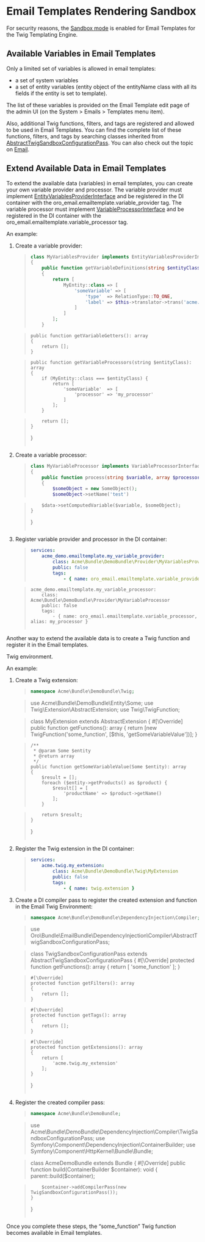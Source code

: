 <a id="bundle-docs-platform-email-bundle-templates-rendering-sandbox"></a>

# Email Templates Rendering Sandbox

For security reasons, the <a href="https://twig.symfony.com/doc/2.x/api.html#sandbox-extension" target="_blank">Sandbox mode</a> is enabled for Email Templates for the Twig Templating Engine.

## Available Variables in Email Templates

Only a limited set of variables is allowed in email templates:

* a set of system variables
* a set of entity variables (entity object of the entityName class with all its fields if the entity is set to template).

The list of these variables is provided on the Email Template edit page of the admin UI (on the System > Emails > Templates menu item).

Also, additional Twig functions, filters, and tags are registered and allowed to be used in Email Templates. You can find the complete list of these functions, filters, and tags by searching classes inherited from <a href="https://github.com/oroinc/platform/tree/6.1/src/Oro/Bundle/EmailBundle/DependencyInjection/Compiler/AbstractTwigSandboxConfigurationPass.php" target="_blank">AbstractTwigSandboxConfigurationPass</a>. You can also check out the topic on [Email](../../../user/back-office/system/emails/email-templates.md#user-guide-email-template).

## Extend Available Data in Email Templates

To extend the available data (variables) in email templates, you can create your own variable provider and processor. The variable provider must implement <a href="https://github.com/oroinc/platform/tree/6.1/src/Oro/Bundle/EntityBundle/Twig/Sandbox/EntityVariablesProviderInterface.php" target="_blank">EntityVariablesProviderInterface</a> and be registered in the DI container with the oro_email.emailtemplate.variable_provider tag. The variable processor must implement <a href="https://github.com/oroinc/platform/tree/6.1/src/Oro/Bundle/EntityBundle/Twig/Sandbox/VariableProcessorInterface.php" target="_blank">VariableProcessorInterface</a> and be registered in the DI container with the oro_email.emailtemplate.variable_processor tag.

An example:

1. Create a variable provider:
   > ```php
   > class MyVariablesProvider implements EntityVariablesProviderInterface
   > {
   >     public function getVariableDefinitions(string $entityClass = null): array
   >     {
   >         return [
   >             MyEntity::class => [
   >                 'someVariable' => [
   >                     'type'  => RelationType::TO_ONE,
   >                     'label' => $this->translator->trans('acme.my_entity.some_variable')
   >                 ]
   >             ]
   >         ];
   >     }

   >     public function getVariableGetters(): array
   >     {
   >         return [];
   >     }

   >     public function getVariableProcessors(string $entityClass): array
   >     {
   >         if (MyEntity::class === $entityClass) {
   >             return [
   >                 'someVariable'  => [
   >                     'processor' => 'my_processor'
   >                 ]
   >             ];
   >         }

   >         return [];
   >     }
   > }
   > ```
2. Create a variable processor:
   > ```php
   > class MyVariableProcessor implements VariableProcessorInterface
   > {
   >     public function process(string $variable, array $processorArguments, TemplateData $data): void
   >     {
   >         $someObject = new SomeObject();
   >         $someObject->setName('test')

   >         $data->setComputedVariable($variable, $someObject);
   >     }
   > }
   > ```
3. Register variable provider and processor in the DI container:
   > ```yaml
   > services:
   >     acme_demo.emailtemplate.my_variable_provider:
   >         class: Acme\Bundle\DemoBundle\Provider\MyVariablesProvider
   >         public: false
   >         tags:
   >             - { name: oro_email.emailtemplate.variable_provider, scope: entity }

   >     acme_demo.emailtemplate.my_variable_processor:
   >         class: Acme\Bundle\DemoBundle\Provider\MyVariableProcessor
   >         public: false
   >         tags:
   >             - { name: oro_email.emailtemplate.variable_processor, alias: my_processor }
   > ```

Another way to extend the available data is to create a Twig function and register it in the Email templates.

Twig environment.

An example:

1. Create a Twig extension:
   > ```php
   > namespace Acme\Bundle\DemoBundle\Twig;

   > use Acme\Bundle\DemoBundle\Entity\Some;
   > use Twig\Extension\AbstractExtension;
   > use Twig\TwigFunction;

   > class MyExtension extends AbstractExtension
   > {
   >     #[\Override]
   >     public function getFunctions(): array
   >     {
   >         return [new TwigFunction('some_function', [$this, 'getSomeVariableValue'])];
   >     }

   >     /**
   >      * @param Some $entity
   >      * @return array
   >      */
   >     public function getSomeVariableValue(Some $entity): array
   >     {
   >         $result = [];
   >         foreach ($entity->getProducts() as $product) {
   >             $result[] = [
   >                 'productName' => $product->getName()
   >             ];
   >         }

   >         return $result;
   >     }
   > }
   > ```
2. Register the Twig extension in the DI container:
   > ```yaml
   > services:
   >     acme.twig.my_extension:
   >         class: Acme\Bundle\DemoBundle\Twig\MyExtension
   >         public: false
   >         tags:
   >             - { name: twig.extension }
   > ```
3. Create a DI compiler pass to register the created extension and function in the Email Twig Environment:
   > ```php
   > namespace Acme\Bundle\DemoBundle\DependencyInjection\Compiler;

   > use Oro\Bundle\EmailBundle\DependencyInjection\Compiler\AbstractTwigSandboxConfigurationPass;

   > class TwigSandboxConfigurationPass extends AbstractTwigSandboxConfigurationPass
   > {
   >     #[\Override]
   >     protected function getFunctions(): array
   >     {
   >         return [
   >             'some_function'
   >         ];
   >     }

   >     #[\Override]
   >     protected function getFilters(): array
   >     {
   >         return [];
   >     }

   >     #[\Override]
   >     protected function getTags(): array
   >     {
   >         return [];
   >     }

   >     #[\Override]
   >     protected function getExtensions(): array
   >     {
   >         return [
   >             'acme.twig.my_extension'
   >         ];
   >     }
   > }
   > ```
4. Register the created compiler pass:
   > ```php
   > namespace Acme\Bundle\DemoBundle;

   > use Acme\Bundle\DemoBundle\DependencyInjection\Compiler\TwigSandboxConfigurationPass;
   > use Symfony\Component\DependencyInjection\ContainerBuilder;
   > use Symfony\Component\HttpKernel\Bundle\Bundle;

   > class AcmeDemoBundle extends Bundle
   > {
   >     #[\Override]
   >     public function build(ContainerBuilder $container): void
   >     {
   >         parent::build($container);

   >         $container->addCompilerPass(new TwigSandboxConfigurationPass());
   >     }
   > }
   > ```

Once you complete these steps, the “some_function” Twig function becomes available in Email templates.

<!-- Frontend -->
